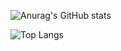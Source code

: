 ![Anurag's GitHub stats](https://github-readme-stats.vercel.app/api?username=woosungking&show_icons=true&theme=transparent)

![Top Langs](https://github-readme-stats.vercel.app/api/top-langs/?username=woosungking&layout=compact)
